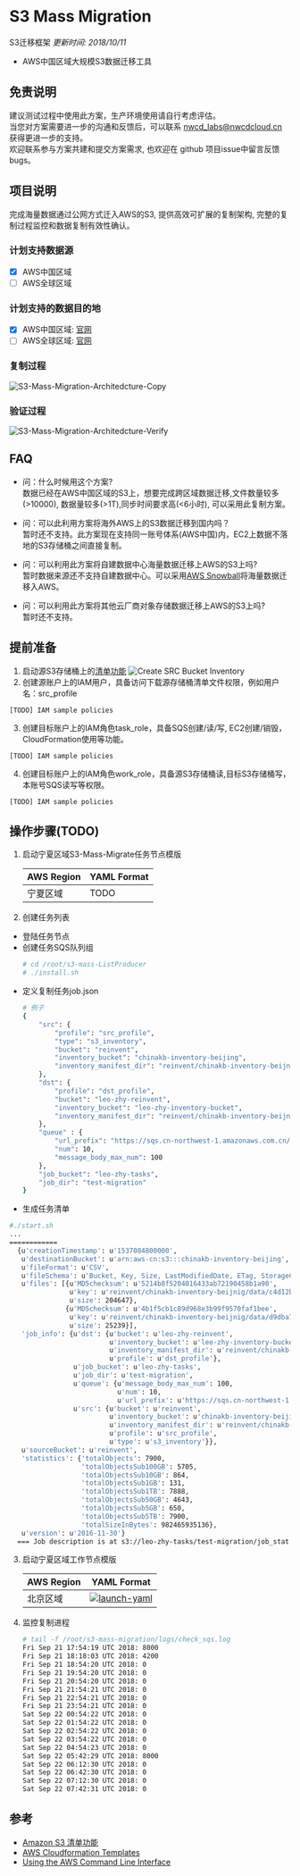 # S3 Mass Migration
S3迁移框架 *更新时间: 2018/10/11*
- AWS中国区域大规模S3数据迁移工具

## 免责说明
建议测试过程中使用此方案，生产环境使用请自行考虑评估。<br>
当您对方案需要进一步的沟通和反馈后，可以联系 nwcd_labs@nwcdcloud.cn 获得更进一步的支持。<br>
欢迎联系参与方案共建和提交方案需求, 也欢迎在 github 项目issue中留言反馈bugs。

## 项目说明
完成海量数据通过公网方式迁入AWS的S3, 提供高效可扩展的复制架构, 完整的复制过程监控和数据复制有效性确认。
### 计划支持数据源
- [X] AWS中国区域
- [ ] AWS全球区域
### 计划支持的数据目的地
- [X] AWS中国区域: [官网](https://www.amazonaws.cn/?nc1=h_ls)
- [ ] AWS全球区域: [官网](https://aws.amazon.com/)

### 复制过程
![S3-Mass-Migration-Architedcture-Copy](images/s3-mass-migration-architecture-copy.png)
### 验证过程
![S3-Mass-Migration-Architedcture-Verify](images/s3-mass-migration-architecture-verify.png)


## FAQ
- 问：什么时候用这个方案?<br>
数据已经在AWS中国区域的S3上，想要完成跨区域数据迁移,文件数量较多(>10000), 数据量较多(>1T),同步时间要求高(<6小时), 可以采用此复制方案。

- 问：可以此利用方案将海外AWS上的S3数据迁移到国内吗？<br>
暂时还不支持。此方案现在支持同一账号体系(AWS中国)内，EC2上数据不落地的S3存储桶之间直接复制。

- 问：可以利用此方案将自建数据中心海量数据迁移上AWS的S3上吗?<br>
暂时数据来源还不支持自建数据中心。可以采用[AWS Snowball](https://aws.amazon.com/snowball/)将海量数据迁移入AWS。

- 问：可以利用此方案将其他云厂商对象存储数据迁移上AWS的S3上吗?<br>
暂时还不支持。

## 提前准备
1. 启动源S3存储桶上的[清单功能](https://docs.aws.amazon.com/zh_cn/AmazonS3/latest/dev/storage-inventory.html)
![Create SRC Bucket Inventory](images/create_src_bucket_inventory.png)
2. 创建源账户上的IAM用户，具备访问下载源存储桶清单文件权限，例如用户名：src_profile
```Base
[TODO] IAM sample policies
```
3. 创建目标账户上的IAM角色task_role，具备SQS创建/读/写, EC2创建/销毁，CloudFormation使用等功能。
```Base
[TODO] IAM sample policies
```
4. 创建目标账户上的IAM角色work_role，具备源S3存储桶读,目标S3存储桶写，本账号SQS读写等权限。
```Base
[TODO] IAM sample policies
```
## 操作步骤(TODO)
 1. 启动宁夏区域S3-Mass-Migrate任务节点模版
 
    AWS Region   | YAML Format 
    ------------ | ------------
    宁夏区域 | TODO
 2. 创建任务列表
  - 登陆任务节点
  - 创建任务SQS队列组
    ```Bash
    # cd /root/s3-mass-ListProducer
    # ./install.sh
    ```
  - 定义复制任务job.json
    ```Bash
    # 例子
	{
		"src": {
			"profile": "src_profile",
			"type": "s3_inventory",
			"bucket": "reinvent",
			"inventory_bucket": "chinakb-inventory-beijing",
			"inventory_manifest_dir": "reinvent/chinakb-inventory-beijnig/2018-09-16T08-00Z/"
		},
		"dst": {
			"profile": "dst_profile",
			"bucket": "leo-zhy-reinvent",
			"inventory_bucket": "leo-zhy-inventory-bucket",
			"inventory_manifest_dir": "reinvent/chinakb-inventory-beijnig/2018-09-16T08-00Z/"
		},
		"queue" : {
			"url_prefix": "https://sqs.cn-northwest-1.amazonaws.com.cn/xxx62002xxxx/s3sync-worker",
			"num": 10,
			"message_body_max_num": 100
		},
		"job_bucket": "leo-zhy-tasks",
		"job_dir": "test-migration"
	}
    ```
  - 生成任务清单
  ```Bash
  #./start.sh
  ...
  ============
	{u'creationTimestamp': u'1537084800000',
	 u'destinationBucket': u'arn:aws-cn:s3:::chinakb-inventory-beijing',
	 u'fileFormat': u'CSV',
	 u'fileSchema': u'Bucket, Key, Size, LastModifiedDate, ETag, StorageClass, IsMultipartUploaded, ReplicationStatus',
	 u'files': [{u'MD5checksum': u'5214b8f5204016433ab72190458b1a90',
				 u'key': u'reinvent/chinakb-inventory-beijnig/data/c4d12bf5-c162-4665-b1a0-f92b6cb2040e.csv.gz',
				 u'size': 204647},
				{u'MD5checksum': u'4b1f5cb1c89d968e3b99f9570faf1bee',
				 u'key': u'reinvent/chinakb-inventory-beijnig/data/d9dba75e-082f-4415-8394-97a06c3ba81e.csv.gz',
				 u'size': 25239}],
	 'job_info': {u'dst': {u'bucket': u'leo-zhy-reinvent',
						   u'inventory_bucket': u'leo-zhy-inventory-bucket',
						   u'inventory_manifest_dir': u'reinvent/chinakb-inventory-beijnig/2018-09-16T08-00Z/',
						   u'profile': u'dst_profile'},
				  u'job_bucket': u'leo-zhy-tasks',
				  u'job_dir': u'test-migration',
				  u'queue': {u'message_body_max_num': 100,
							 u'num': 10,
							 u'url_prefix': u'https://sqs.cn-northwest-1.amazonaws.com.cn/358620020600/s3sync-worker'},
				  u'src': {u'bucket': u'reinvent',
						   u'inventory_bucket': u'chinakb-inventory-beijing',
						   u'inventory_manifest_dir': u'reinvent/chinakb-inventory-beijnig/2018-09-16T08-00Z/',
						   u'profile': u'src_profile',
						   u'type': u's3_inventory'}},
	 u'sourceBucket': u'reinvent',
	 'statistics': {'totalObjects': 7900,
					'totalObjectsSub100GB': 5705,
					'totalObjectsSub10GB': 864,
					'totalObjectsSub1GB': 131,
					'totalObjectsSub1TB': 7888,
					'totalObjectsSub50GB': 4643,
					'totalObjectsSub5GB': 650,
					'totalObjectsSub5TB': 7900,
					'totalSizeInBytes': 982465935136},
	 u'version': u'2016-11-30'}
	=== Job description is at s3://leo-zhy-tasks/test-migration/job_stat.json
  ```
 3. 启动宁夏区域工作节点模版
 
    AWS Region   | YAML Format 
    ------------ | ------------
    北京区域 | [![launch-yaml](images/cloudformation-launch-stack-button.png)](https://console.amazonaws.cn/cloudformation/home?region=cn-north-1#/stacks/new?stackName=EasyVPNClient&amp;templateURL=https://s3.cn-northwest-1.amazonaws.com.cn/nwcdlabs/templates/easy-vpc-peering/EasyVPN_Client.yaml)
 4. 监控复制进程
    ```Bash
    # tail -f /root/s3-mass-migration/logs/check_sqs.log
    Fri Sep 21 17:54:19 UTC 2018: 8000
    Fri Sep 21 18:18:03 UTC 2018: 4200
    Fri Sep 21 18:54:20 UTC 2018: 0
    Fri Sep 21 19:54:20 UTC 2018: 0
    Fri Sep 21 20:54:20 UTC 2018: 0
    Fri Sep 21 21:54:21 UTC 2018: 0
    Fri Sep 21 22:54:21 UTC 2018: 0
    Fri Sep 21 23:54:21 UTC 2018: 0
    Sat Sep 22 00:54:22 UTC 2018: 0
    Sat Sep 22 01:54:22 UTC 2018: 0
    Sat Sep 22 02:54:22 UTC 2018: 0
    Sat Sep 22 03:54:22 UTC 2018: 0
    Sat Sep 22 04:54:23 UTC 2018: 0
    Sat Sep 22 05:42:29 UTC 2018: 8000
    Sat Sep 22 06:12:30 UTC 2018: 0
    Sat Sep 22 06:42:30 UTC 2018: 0
    Sat Sep 22 07:12:30 UTC 2018: 0
    Sat Sep 22 07:42:31 UTC 2018: 0
    ```

## 参考
- [Amazon S3 清单功能](https://docs.aws.amazon.com/zh_cn/AmazonS3/latest/dev/storage-inventory.html)
- [AWS Cloudformation Templates](https://github.com/awslabs/aws-cloudformation-templates)
- [Using the AWS Command Line Interface](https://docs.aws.amazon.com/AWSCloudFormation/latest/UserGuide/cfn-using-cli.html)
